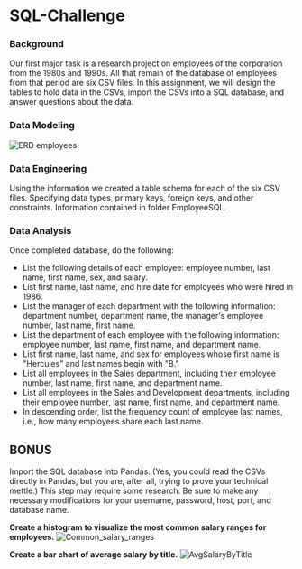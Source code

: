 # SQL-Challenge

### Background

Our first major task is a research project on employees of the corporation from the 1980s and 1990s. All that remain of the database 
of employees from that period are six CSV files.
In this assignment, we will design the tables to hold data in the CSVs, import the CSVs into a SQL database, and answer questions 
about the data.

### Data Modeling
![ERD employees](https://user-images.githubusercontent.com/85952426/159516036-541dc5c3-21a2-45b0-a97a-1e9c4d5e6aef.png)

### Data Engineering
Using the information we created a table schema for each of the six CSV files. Specifying data types, primary keys, foreign keys,
and other constraints. Information contained in folder EmployeeSQL.

### Data Analysis
Once completed database, do the following:
* List the following details of each employee: employee number, last name, first name, sex, and salary.
* List first name, last name, and hire date for employees who were hired in 1986.
* List the manager of each department with the following information: department number, department name, the manager's employee number, last name, first name.
* List the department of each employee with the following information: employee number, last name, first name, and department name.
* List first name, last name, and sex for employees whose first name is "Hercules" and last names begin with "B."
* List all employees in the Sales department, including their employee number, last name, first name, and department name.
* List all employees in the Sales and Development departments, including their employee number, last name, first name, and department name.
* In descending order, list the frequency count of employee last names, i.e., how many employees share each last name.

## BONUS
  Import the SQL database into Pandas. (Yes, you could read the CSVs directly in Pandas, but you are, after all, trying to prove your technical mettle.)   This step may require some research. Be sure to make any necessary modifications for your username, password, host, port, and database name.
  
 **Create a histogram to visualize the most common salary ranges for employees.**
 ![Common_salary_ranges](https://user-images.githubusercontent.com/85952426/159518088-321a4f45-8503-46ee-aa74-aa28a0e8d5c3.png)
 
 **Create a bar chart of average salary by title.**
 ![AvgSalaryByTitle](https://user-images.githubusercontent.com/85952426/159518305-38049fe3-74ff-4ab4-a3d3-5a58fa26fdf7.png)












